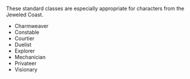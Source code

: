 These standard classes are especially appropriate for characters from the Jeweled Coast.

   - Charmweaver
   - Constable
   - Courtier
   - Duelist
   - Explorer
   - Mechanician
   - Privateer
   - Visionary

